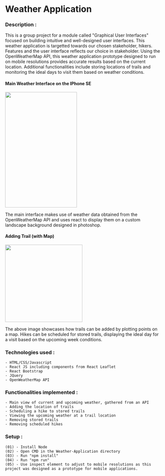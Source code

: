 # Weather Application

### Description :
This is a group project for a module called "Graphical User Interfaces" focused on building intuitive and well-designed user interfaces. This weather application is targetted towards our chosen stakeholder, hikers. Features and the user interface reflects our choice in stakeholder. Using the OpenWeatherMap API, this weather application prototype designed to run on mobile resolutions provides accurate results based on the current location. Additional functionalities include storing locations of trails and monitoring the ideal days to visit them based on weather conditions.

#### Main Weather Interface on the IPhone SE
<img src="https://user-images.githubusercontent.com/78224090/193422621-dfd776fc-ee90-48d7-997b-73aabe333e9b.PNG" width="232" height="373" />

The main interface makes use of weather data obtained from the OpenWeatherMap API and uses react to display them on a custom landscape background designed in photoshop. 

#### Adding Trail (with Map)
<img src="https://user-images.githubusercontent.com/78224090/193457363-893e45aa-5536-4de5-a312-013aba98d149.PNG" width=250/>

The above image showcases how trails can be added by plotting points on a map. Hikes can be scheduled for stored trails, displaying the ideal day for a visit based on the upcoming week conditions.

### Technologies used :
    - HTML/CSS/Javascript
    - React JS including components from React Leaflet
    - React Bootstrap
    - JQuery
    - OpenWeatherMap API

### Functionalities implemented :
    - Main view of current and upcoming weather, gathered from an API
    - Adding the location of trails
    - Scheduling a hike to stored trails
    - Viewing the upcoming weather at a trail location
    - Removing stored trails
    - Removing scheduled hikes
    
### Setup :
    (01) - Install Node
    (02) - Open CMD in the Weather-Application directory
    (03) - Run "npm install"
    (04) - Run "npm run"
    (05) - Use inspect element to adjust to mobile resolutions as this project was designed as a prototype for mobile applications.
    
